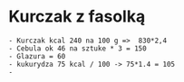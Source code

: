 # Kurczak z fasolką
	- Kurczak kcal 240 na 100 g =>  830*2,4
	- Cebula ok 46 na sztuke * 3 = 150
	- Glazura = 60
	- kukurydza 75 kcal / 100 -> 75*1.4 = 105
	-